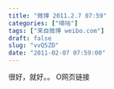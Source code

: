 ```yaml
---
title: "微博 2011.2.7 07:59"
categories: ["嘀咕"]
tags: ["来自微博 weibo.com"]
draft: false
slug: "vvQ5ZD"
date: "2011-02-07 07:59:00"
---
```


<p>很好，就好。。 O网页链接 ​​​​</p>
